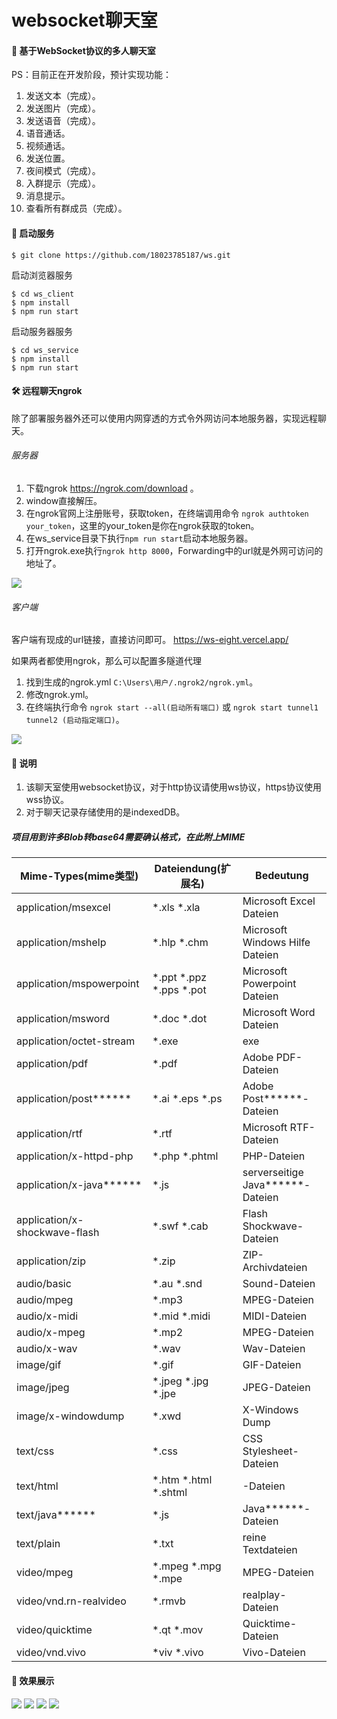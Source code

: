 # websocket聊天室

#### 🚀 基于WebSocket协议的多人聊天室

PS：目前正在开发阶段，预计实现功能：
1. 发送文本（完成）。
2. 发送图片（完成）。
3. 发送语音（完成）。
4. 语音通话。
5. 视频通话。
6. 发送位置。
7. 夜间模式（完成）。
8. 入群提示（完成）。
9. 消息提示。
10. 查看所有群成员（完成）。

#### 🚦 启动服务

```
$ git clone https://github.com/18023785187/ws.git
```

启动浏览器服务
```
$ cd ws_client
$ npm install
$ npm run start
```

启动服务器服务
```
$ cd ws_service
$ npm install
$ npm run start
```

#### 🛠️ 远程聊天ngrok

除了部署服务器外还可以使用内网穿透的方式令外网访问本地服务器，实现远程聊天。

###### 服务器

1. 下载ngrok https://ngrok.com/download 。
2. window直接解压。
3. 在ngrok官网上注册账号，获取token，在终端调用命令 `ngrok authtoken your_token`，这里的your_token是你在ngrok获取的token。
4. 在ws_service目录下执行`npm run start`启动本地服务器。
5. 打开ngrok.exe执行`ngrok http 8000`，Forwarding中的url就是外网可访问的地址了。
<img src='./docs/ngrok.png' />

###### 客户端

客户端有现成的url链接，直接访问即可。
https://ws-eight.vercel.app/

如果两者都使用ngrok，那么可以配置多隧道代理
1. 找到生成的ngrok.yml `C:\Users\用户/.ngrok2/ngrok.yml`。
2. 修改ngrok.yml。
3. 在终端执行命令 `ngrok start --all(启动所有端口)` 或 `ngrok start tunnel1 tunnel2 (启动指定端口)`。
<img src='./docs/ngrok-config.png'>

#### 📄 说明

1. 该聊天室使用websocket协议，对于http协议请使用ws协议，https协议使用wss协议。
2. 对于聊天记录存储使用的是indexedDB。

##### 项目用到许多Blob转base64需要确认格式，在此附上MIME

Mime-Types(mime类型) |	Dateiendung(扩展名) | Bedeutung
 ---- | ----- | ------ 
application/msexcel | *.xls *.xla |	Microsoft Excel Dateien
application/mshelp | *.hlp *.chm | Microsoft Windows Hilfe Dateien
application/mspowerpoint | *.ppt *.ppz *.pps *.pot | Microsoft Powerpoint Dateien
application/msword | *.doc *.dot | Microsoft Word Dateien
application/octet-stream | *.exe |	exe
application/pdf | *.pdf | Adobe PDF-Dateien
application/post****** | *.ai *.eps *.ps | Adobe Post******-Dateien
application/rtf | *.rtf | Microsoft RTF-Dateien
application/x-httpd-php | *.php *.phtml | PHP-Dateien
application/x-java****** | *.js | serverseitige Java******-Dateien
application/x-shockwave-flash | *.swf *.cab | Flash Shockwave-Dateien
application/zip | *.zip | ZIP-Archivdateien
audio/basic | *.au *.snd | Sound-Dateien
audio/mpeg | *.mp3 | MPEG-Dateien
audio/x-midi | *.mid *.midi	| MIDI-Dateien
audio/x-mpeg | *.mp2 | MPEG-Dateien
audio/x-wav | *.wav | Wav-Dateien
image/gif | *.gif | GIF-Dateien
image/jpeg | *.jpeg *.jpg *.jpe | JPEG-Dateien
image/x-windowdump | *.xwd | X-Windows Dump
text/css | *.css | CSS Stylesheet-Dateien
text/html | *.htm *.html *.shtml | -Dateien
text/java****** | *.js | Java******-Dateien
text/plain | *.txt | reine Textdateien
video/mpeg | *.mpeg *.mpg *.mpe | MPEG-Dateien
video/vnd.rn-realvideo | *.rmvb	| realplay-Dateien
video/quicktime | *.qt *.mov | Quicktime-Dateien
video/vnd.vivo | *viv *.vivo | Vivo-Dateien

#### 🖖 效果展示
<img src='./docs/home.png'>
<img src='./docs/setting.png'>
<img src='./docs/room.png'>
<img src='./docs/room-night.png'>
